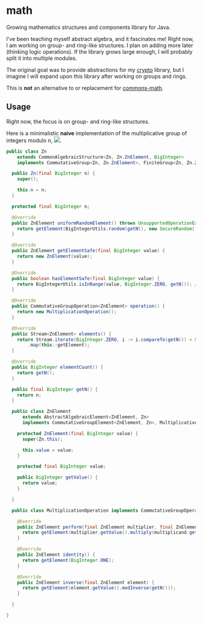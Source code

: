 # math

Growing mathematics structures and components library for Java.

I've been teaching myself abstract algebra, and it fascinates me!
Right now, I am working on group- and ring-like structures.
I plan on adding more later (thinking logic operations).
If the library grows large enough, I will probably split it into multiple modules.

The original goal was to provide abstractions for my [crypto](https://github.com/oliveryasuna/math) library, but I imagine I will expand upon this library after
working on groups and rings.

This is **not** an alternative to or replacement for [commons-math](https://commons.apache.org/proper/commons-math/).

## Usage

Right now, the focus is on group- and ring-like structures.

Here is a minimalistic **naive** implementation of the multiplicative group of integers modulo n, <img src="https://latex.codecogs.com/svg.latex?\left(\mathbb{Z}/n\mathbb{Z}\right)^\times"/>.

```java
public class Zn
    extends CommonAlgebraicStructure<Zn, Zn.ZnElement, BigInteger>
    implements CommutativeGroup<Zn, Zn.ZnElement>, FiniteGroup<Zn, Zn.ZnElement> {

  public Zn(final BigInteger n) {
    super();

    this.n = n;
  }

  protected final BigInteger n;

  @Override
  public ZnElement uniformRandomElement() throws UnsupportedOperationException {
    return getElement(BigIntegerUtils.random(getN(), new SecureRandom()));
  }

  @Override
  public ZnElement getElementSafe(final BigInteger value) {
    return new ZnElement(value);
  }

  @Override
  public boolean hasElementSafe(final BigInteger value) {
    return BigIntegerUtils.isInRange(value, BigInteger.ZERO, getN()); // [0,n)
  }

  @Override
  public CommutativeGroupOperation<ZnElement> operation() {
    return new MultiplicationOperation();
  }

  @Override
  public Stream<ZnElement> elements() {
    return Stream.iterate(BigInteger.ZERO, i -> i.compareTo(getN()) < 0, BigIntegerUtils::increment)
        .map(this::getElement);
  }

  @Override
  public BigInteger elementCount() {
    return getN();
  }

  public final BigInteger getN() {
    return n;
  }

  public class ZnElement
      extends AbstractAlgebraicElement<ZnElement, Zn>
      implements CommutativeGroupElement<ZnElement, Zn>, MultiplicativeMagmaElement<ZnElement, Zn> {

    protected ZnElement(final BigInteger value) {
      super(Zn.this);

      this.value = value;
    }

    protected final BigInteger value;

    public BigInteger getValue() {
      return value;
    }

  }

  public class MultiplicationOperation implements CommutativeGroupOperation<ZnElement> {

    @Override
    public ZnElement perform(final ZnElement multiplier, final ZnElement multiplicand) {
      return getElement(multiplier.getValue().multiply(multiplicand.getValue()).mod(getN()));
    }

    @Override
    public ZnElement identity() {
      return getElement(BigInteger.ONE);
    }

    @Override
    public ZnElement inverse(final ZnElement element) {
      return getElement(element.getValue().modInverse(getN()));
    }

  }

}
```
